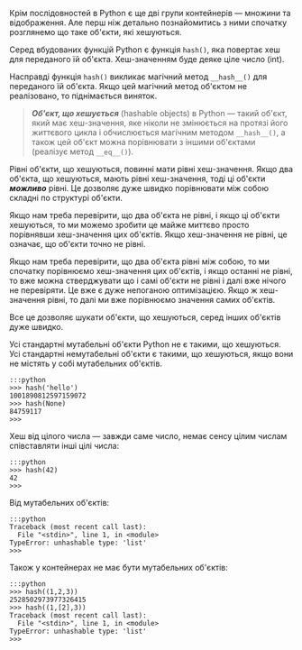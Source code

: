 Крім послідовностей в Python є ще дві групи контейнерів — множини та відображення. 
Але перш ніж детально познайомитись з ними спочатку розглянемо що таке об'єкти, які хешуються.

Серед вбудованих функцій Python є функція `hash()`, яка повертає хеш для переданого їй об'єкта. Хеш-значенням буде деяке ціле число (int). 

Насправді функція `hash()` викликає магічний метод `__hash__()` для переданого їй об'єкта. Якщо цей магічний метод об'єктом не реалізовано, то піднімається виняток.

> ***Об'єкт, що хешується*** (hashable objects) в Python — такий об'єкт, який має хеш-значення, яке ніколи не змінюється на протязі його життєвого цикла і обчислюється магічним методом `__hash__()`, а також цей об'єкт можна порівнювати з іншими об'єктами (реалізує метод `__eq__()`).

Рівні об'єкти, що хешуються, повинні мати рівні хеш-значення. 
Якщо два об'єкта, що хешуються, мають рівні хеш-значення, тоді ці об'єкти ***можливо*** рівні. 
Це дозволяє дуже швидко порівнювати між собою складні по структурі об'єкти. 

Якщо нам треба перевірити, що два об'єкта не рівні, і якщо ці об'єкти хешуються, то ми можемо зробити це майже миттєво просто порівнявши хеш-значення цих об'єктів. Якщо хеш-значення не рівні, це означає, що об'єкти точно не рівні. 

Якщо нам треба перевірити, що два об'єкта рівні між собою, то ми спочатку порівнюємо хеш-значення цих об'єктів, і якщо останні не рівні, то вже можна стверджувати що і самі об'єкти не рівні і далі вже нічого не перевіряти. Це вже є дуже непоганою оптимізацією. Якщо ж хеш-значення рівні, то далі ми вже порівнюємо значення самих об'єктів.

Все це дозволяє шукати об'єкти, що хешуються, серед інших об'єктів дуже швидко. 

Усі стандартні мутабельні об'єкти Python не є такими, що хешуються. 
Усі стандартні немутабельні об'єкти є такими, що хешуються, якщо вони не містять у собі мутабельних об'єктів.

	:::python
	>>> hash('hello')
	1001890812597159072
	>>> hash(None)
	84759117
	>>>

Хеш від цілого числа — завжди саме число, немає сенсу цілим числам співставляти інші цілі числа:

	:::python
	>>> hash(42)
	42
	>>>

Від мутабельних об'єктів:

	:::python
	Traceback (most recent call last):
	  File "<stdin>", line 1, in <module>
	TypeError: unhashable type: 'list'
	>>>
	
Також у контейнерах не має бути мутабельних об'єктів:

	:::python
	>>> hash((1,2,3))
	2528502973977326415
	>>> hash((1,[2],3))
	Traceback (most recent call last):
	  File "<stdin>", line 1, in <module>
	TypeError: unhashable type: 'list'
	>>>
	
